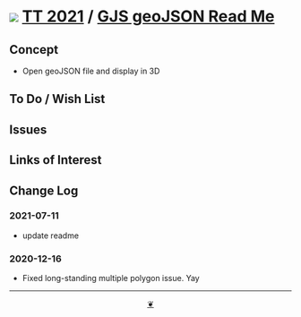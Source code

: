 # [![](https://pushme-pullyou.github.io/tootoo-2021/lib/assets/icons/mark-github.svg )](https://github.com/pushme-pullyou/tootoo-2021/ "Source code on GitHub" ) [TT 2021]( https://pushme-pullyou.github.io/tootoo-2021/ "Home page" ) / [GJS geoJSON Read Me]( https://pushme-pullyou.github.io/tootoo-2021/#lib-geo/gjs-geojson/README.md)


<!--@@@
<div class=iframe-resize ><iframe src=https://pushme-pullyou.github.io/tootoo-2021/lib-geo/gjs-geojson/ height=100% width=100% ></iframe></div>
_GJS GeoJSON_

### Full Screen: [GJS GeoJSON]( https://pushme-pullyou.github.io/tootoo-2021/lib-geo/gjs-geojson/ )
@@@-->


## Concept

* Open geoJSON file and display in 3D

## To Do / Wish List


## Issues


## Links of Interest


## Change Log

### 2021-07-11

* update readme

### 2020-12-16

* Fixed long-standing multiple polygon issue. Yay


***

<center><a href=javascript:window.scrollTo(0,0); class=aDingbat title="Scroll to top" > ❦ </a></center>
